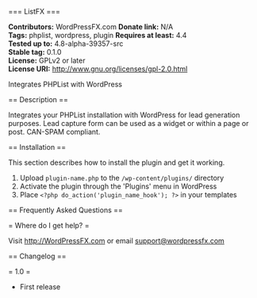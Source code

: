 === ListFX ===

**Contributors:** WordPressFX.com
**Donate link:** N/A  
**Tags:** phplist, wordpress, plugin 
**Requires at least:** 4.4  
**Tested up to:** 4.8-alpha-39357-src  
**Stable tag:** 0.1.0  
**License:** GPLv2 or later  
**License URI:** http://www.gnu.org/licenses/gpl-2.0.html  

Integrates PHPList with WordPress

== Description ==

Integrates your PHPList installation with WordPress for lead generation purposes.  Lead capture form can be used as a widget or within a page or post.  CAN-SPAM compliant.

== Installation ==

This section describes how to install the plugin and get it working.

1. Upload `plugin-name.php` to the `/wp-content/plugins/` directory
1. Activate the plugin through the 'Plugins' menu in WordPress
1. Place `<?php do_action('plugin_name_hook'); ?>` in your templates

== Frequently Asked Questions ==

= Where do I get help? =

Visit http://WordPressFX.com or email support@wordpressfx.com

== Changelog ==

= 1.0 =
* First release

